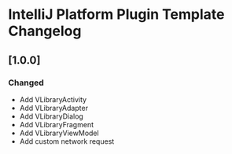 <!-- Keep a Changelog guide -> https://keepachangelog.com -->

# IntelliJ Platform Plugin Template Changelog



## [1.0.0]
### Changed
- Add VLibraryActivity
- Add VLibraryAdapter
- Add VLibraryDialog
- Add VLibraryFragment
- Add VLibraryViewModel
- Add custom network request

